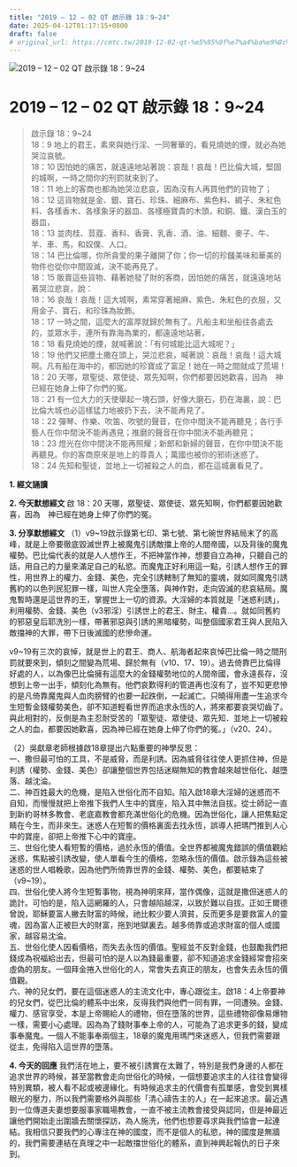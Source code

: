 ```yaml
---
title: "2019 – 12 – 02 QT 啟示錄 18：9~24"
date: 2025-04-12T01:17:15+0800
draft: false
# original_url: https://cmtc.tw/2019-12-02-qt-%e5%95%9f%e7%a4%ba%e9%8c%84-18%ef%bc%9a924
---
```


![2019 – 12 – 02 QT 啟示錄 18：9\~24](/images/qt.jpg   "2019 – 12 – 02 QT 啟示錄 18：9\~24")

# 2019 – 12 – 02 QT 啟示錄 18：9\~24

> 啟示錄 18：9\~24  
> 18：9 地上的君王，素來與她行淫、一同奢華的，看見燒她的煙，就必為她哭泣哀號。  
> 18：10 因怕她的痛苦，就遠遠地站著說：哀哉！哀哉！巴比倫大城，堅固的城啊，一時之間你的刑罰就來到了。  
> 18：11 地上的客商也都為她哭泣悲哀，因為沒有人再買他們的貨物了；  
> 18：12 這貨物就是金、銀、寶石、珍珠、細麻布、紫色料、綢子、朱紅色料、各樣香木、各樣象牙的器皿、各樣極寶貴的木頭，和銅、鐵、漢白玉的器皿，  
> 18：13 並肉桂、荳蔻、香料、香膏、乳香、酒、油、細麵、麥子、牛、羊、車、馬，和奴僕、人口。  
> 18：14 巴比倫哪，你所貪愛的果子離開了你；你一切的珍饈美味和華美的物件也從你中間毀滅，決不能再見了。  
> 18：15 販賣這些貨物、藉著她發了財的客商，因怕她的痛苦，就遠遠地站著哭泣悲哀，說：  
> 18：16 哀哉！哀哉！這大城啊，素常穿著細麻、紫色、朱紅色的衣服，又用金子、寶石，和珍珠為妝飾。  
> 18：17 一時之間，這麼大的富厚就歸於無有了。凡船主和坐船往各處去的，並眾水手，連所有靠海為業的，都遠遠地站著，  
> 18：18 看見燒她的煙，就喊著說：「有何城能比這大城呢？」  
> 18：19 他們又把塵土撒在頭上，哭泣悲哀，喊著說：哀哉！哀哉！這大城啊。凡有船在海中的，都因她的珍寶成了富足！她在一時之間就成了荒場！  
> 18：20 天哪，眾聖徒、眾使徒、眾先知啊，你們都要因她歡喜，因為　神已經在她身上伸了你們的冤。  
> 18：21 有一位大力的天使舉起一塊石頭，好像大磨石，扔在海裏，說：巴比倫大城也必這樣猛力地被扔下去，決不能再見了。  
> 18：22 彈琴、作樂、吹笛、吹號的聲音，在你中間決不能再聽見；各行手藝人在你中間決不能再遇見；推磨的聲音在你中間決不能再聽見；  
> 18：23 燈光在你中間決不能再照耀；新郎和新婦的聲音，在你中間決不能再聽見。你的客商原來是地上的尊貴人；萬國也被你的邪術迷惑了。  
> 18：24 先知和聖徒，並地上一切被殺之人的血，都在這城裏看見了。

**1. 經文誦讀**

**2.  今天默想經文**
啟 18：20 天哪，眾聖徒、眾使徒、眾先知啊，你們都要因她歡喜，因為　神已經在她身上伸了你們的冤。

**3. 分享默想經文**
（1）v9\~19啟示錄第七印、第七號、第七碗世界結局末了的高峰，就是上帝要徹底毀滅世界上被魔鬼引誘敵擋上帝的人間帝國，以及背後的魔鬼權勢。巴比倫代表的就是人人想作王，不把神當作神，想要自立為神，只聽自己的話，用自己的力量來滿足自己的私慾。而魔鬼正好利用這一點，引誘人想作王的罪性，用世界上的權力、金錢、美色，完全引誘轄制了無知的靈魂，就如同魔鬼引誘舊約的以色列民犯罪一樣，叫世人完全墮落，與神作對，走向毀滅的悲哀結局。魔鬼暫時還是這世界的王，掌握世上一切的資源。大淫婦的本質就是「迷惑利誘」，利用權勢、金錢、美色（v3邪淫）引誘世上的君王、財主、權貴…。就如同舊約的邪惡皇后耶洗別一樣，帶著邪惡與引誘的黑暗權勢，叫整個國家君王與人民陷入敵擋神的大罪，帶下日後滅國的悲慘命運。

v9\~19有三次的哀悼，就是世上的君王、商人、航海者起來哀悼巴比倫一時之間刑罰就要來到，傾刻之間變為荒場、歸於無有（v10、17、19）。過去倚靠巴比倫得好處的人，以為像巴比倫擁有這麼大的金錢權勢地位的人間帝國，會永遠長存，沒想到上帝一出手，傾刻化為無有。他們哀歎得利的管道再也沒有了，豈不知更悲慘的是凡倚靠魔鬼與人血肉膀臂的也要一起跌倒，一起滅亡。只曉得用盡一生追求今生短暫金錢權勢美色，卻不知道輕看世界而追求永恆的人，將來都要哀哭切齒了。與此相對的，反倒是為主忍耐受苦的「眾聖徒、眾使徒、眾先知．並地上一切被殺之人的血，都要因她歡喜，因為神已經在她身上伸了你們的冤。」（v20、24）。

（2）吳獻章老師根據啟18章提出六點重要的神學反思：  
一、撒但最可怕的工具，不是威脅，而是利誘。因為威脅往往使人更抓住神，但是利誘（權勢、金錢、美色）卻讓整個世界包括迷糊無知的教會越來越世俗化、越墮落、越沈淪。  
二、神百姓最大的危機，是陷入世俗化而不自知。陷入啟18章大淫婦的迷惑而不自知，而慢慢就把上帝推下我們人生中的寶座，陷入其中無法自拔。從士師記一直到新約哥林多教會、老底嘉教會都充滿世俗化的危機。因為世俗化，讓人把焦點定睛在今生，而非來生。迷惑人在短暫的價格裏面去找永恆，誤導人把瑪門推到人心中的寶座，卻把上帝推下心中的寶座。  
三、世俗化使人看短暫的價格，過於永恆的價值。全世界都被魔鬼錯誤的價值觀給迷惑，焦點被引誘改變，使人單看今生的價格，忽略永恆的價值。啟示錄為這些被迷惑的世人唱輓歌，因為他們所倚靠世界的金錢、權勢、美色，都要結束了（v9\~19）。  
四、世俗化使人將今生短暫事物，視為神明來拜，當作偶像，這就是撒但迷惑人的詭計。可怕的是，陷入這網羅的人，只會越陷越深，以致於難以自拔。正如王爾德曾說，耶穌要富人撇去財富的時候，祂比較少要人濟貧，反而更多是要救富人的靈魂，因為富人正被巨大的財富，拖到地獄裏去。越多倚靠或追求財富的個人或國家，越容易沈淪。  
五、世俗化使人因看價格，而失去永恆的價值。聖經並不反對金錢，也鼓勵我們把錢成為祝福給出去，但最可怕的是人以為錢最重要，卻不知道追求金錢經常會招來虛偽的朋友。一個拜金捲入世俗化的人，常會失去真正的朋友，也會失去永恆的價值觀。  
六、神的兒女們，要在這個迷惑人的主流文化中，專心跟從主。啟18：4上帝要神的兒女們，從巴比倫的體系中出來，反得我們與他們一同有罪，一同遭殃。金錢、權力、感官享受，本是上帝賜給人的禮物，但在墮落的世界，這些禮物卻像易爆物一樣，需要小心處理。因為為了錢財事奉上帝的人，可能為了追求更多的錢，變成事奉魔鬼。一個人不能事奉兩個主，18章的魔鬼用瑪門來迷惑人，但我們需要跟從主，免得陷入這世界的墮落。

**4. 今天的回應**
我們活在地上，要不被引誘實在太難了，特別是我們身邊的人都在追求世界的時候，甚至當教會走向世俗化的時候，一個想要追求主的人往往會變得特別異類，被人看不起或被邊緣化。有時候追求主的代價會有孤單感，會受到異樣眼光的壓力，所以我們需要格外與那些「清心禱告主的人」在一起來追求。最近遇到一位傳道夫妻想要服事家職場教會，一直不被主流教會接受與認同，但是神最近讓他們開始走出圍牆去關懷探訪，為人施洗，他們也想要尋求與我們協會一起連結。我相信只要我們的心專注在神的國度，而不是個人的私慾，神的國度是無牆的，我們需要連結在真理之中一起敵擋世俗化的體系，直到神興起報仇的日子來到。
